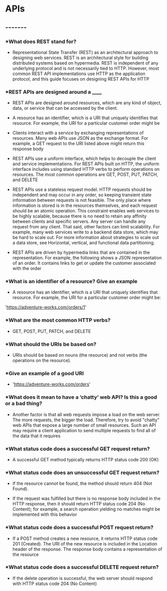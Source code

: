 # APIs

## -------

### *What does REST stand for?

- Representational State Transfer (REST) as an architectural approach to designing web services. REST is an architectural style for building distributed systems based on hypermedia. REST is independent of any underlying protocol and is not necessarily tied to HTTP. However, most common REST API implementations use HTTP as the application protocol, and this guide focuses on designing REST APIs for HTTP

### *REST APIs are designed around a ____

- REST APIs are designed around resources, which are any kind of object, data, or service that can be accessed by the client.

- A resource has an identifier, which is a URI that uniquely identifies that resource. For example, the URI for a particular customer order might be

- Clients interact with a service by exchanging representations of resources. Many web APIs use JSON as the exchange format. For example, a GET request to the URI listed above might return this response body

- REST APIs use a uniform interface, which helps to decouple the client and service implementations. For REST APIs built on HTTP, the uniform interface includes using standard HTTP verbs to perform operations on resources. The most common operations are GET, POST, PUT, PATCH, and DELETE

- REST APIs use a stateless request model. HTTP requests should be independent and may occur in any order, so keeping transient state information between requests is not feasible. The only place where information is stored is in the resources themselves, and each request should be an atomic operation. This constraint enables web services to be highly scalable, because there is no need to retain any affinity between clients and specific servers. Any server can handle any request from any client. That said, other factors can limit scalability. For example, many web services write to a backend data store, which may be hard to scale out. For more information about strategies to scale out a data store, see Horizontal, vertical, and functional data partitioning.

- REST APIs are driven by hypermedia links that are contained in the representation. For example, the following shows a JSON representation of an order. It contains links to get or update the customer associated with the order

### *What is an identifier of a resource? Give an example

- A resource has an identifier, which is a URI that uniquely identifies that resource. For example, the URI for a particular customer order might be:

'https://adventure-works.com/orders/1'

### *What are the most common HTTP verbs?

- GET, POST, PUT, PATCH, and DELETE

### *What should the URIs be based on?

- URIs should be based on nouns (the resource) and not verbs (the operations on the resource).

### *Give an example of a good URI

- 'https://adventure-works.com/orders'

### *What does it mean to have a ‘chatty’ web API? Is this a good or a bad thing?

- Another factor is that all web requests impose a load on the web server. The more requests, the bigger the load. Therefore, try to avoid "chatty" web APIs that expose a large number of small resources. Such an API may require a client application to send multiple requests to find all of the data that it requires

### *What status code does a successful GET request return?

- A successful GET method typically returns HTTP status code 200 (OK)

### *What status code does an unsuccessful GET request return?

- If the resource cannot be found, the method should return 404 (Not Found).

- If the request was fulfilled but there is no response body included in the HTTP response, then it should return HTTP status code 204 (No Content); for example, a search operation yielding no matches might be implemented with this behavior

### *What status code does a successful POST request return?

- If a POST method creates a new resource, it returns HTTP status code 201 (Created). The URI of the new resource is included in the Location header of the response. The response body contains a representation of the resource

### *What status code does a successful DELETE request return?

- If the delete operation is successful, the web server should respond with HTTP status code 204 (No Content)
